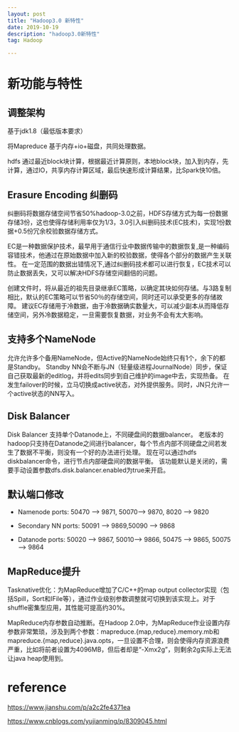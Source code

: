 ```yaml
---
layout: post
title: "Hadoop3.0 新特性"
date: 2019-10-19
description: "hadoop3.0新特性"
tag: Hadoop

---
```



# 新功能与特性

## 调整架构

基于jdk1.8（最低版本要求）

将Mapreduce 基于内存+io+磁盘，共同处理数据。

hdfs 通过最近block块计算，根据最近计算原则，本地block块，加入到内存，先计算，通过IO，共享内存计算区域，最后快速形成计算结果，比Spark快10倍。


## Erasure Encoding 纠删码

纠删码将数据存储空间节省50%hadoop-3.0之前，HDFS存储方式为每一份数据存储3份，这也使得存储利用率仅为1/3，3.0引入纠删码技术(EC技术)，实现1份数据+0.5份冗余校验数据存储方式。

EC是一种数据保护技术，最早用于通信行业中数据传输中的数据恢复,是一种编码容错技术，他通过在原始数据中加入新的校验数据，使得各个部分的数据产生关联性。
在一定范围的数据出错情况下,通过纠删码技术都可以进行恢复，EC技术可以防止数据丢失，又可以解决HDFS存储空间翻倍的问题。

创建文件时，将从最近的祖先目录继承EC策略，以确定其块如何存储。与3路复制相比，默认的EC策略可以节省50％的存储空间，同时还可以承受更多的存储故障。
建议EC存储用于冷数据，由于冷数据确实数量大，可以减少副本从而降低存储空间，另外冷数据稳定，一旦需要恢复数据，对业务不会有太大影响。


## 支持多个NameNode

允许允许多个备用NameNode，但Active的NameNode始终只有1个，余下的都是Standby。 
Standby NN会不断与JN（轻量级进程JournalNode）同步，保证自己获取最新的editlog，并将edits同步到自己维护的image中去，实现热备。
在发生failover的时候，立马切换成active状态，对外提供服务。同时，JN只允许一个active状态的NN写入。


## Disk Balancer

Disk Balancer 支持单个Datanode上，不同硬盘间的数据balancer。
老版本的hadoop只支持在Datanode之间进行balancer，每个节点内部不同硬盘之间若发生了数据不平衡，则没有一个好的办法进行处理。
现在可以通过hdfs diskbalancer命令，进行节点内部硬盘间的数据平衡。
该功能默认是关闭的，需要手动设置参数dfs.disk.balancer.enabled为true来开启。


## 默认端口修改

- Namenode ports: 50470 --> 9871, 50070--> 9870, 8020 --> 9820

- Secondary NN ports: 50091 --> 9869,50090 --> 9868

- Datanode ports: 50020 --> 9867, 50010--> 9866, 50475 --> 9865, 50075 --> 9864


## MapReduce提升

Tasknative优化：为MapReduce增加了C/C++的map output collector实现（包括Spill，Sort和IFile等），通过作业级别参数调整就可切换到该实现上。对于shuffle密集型应用，其性能可提高约30%。

MapReduce内存参数自动推断。在Hadoop 2.0中，为MapReduce作业设置内存参数非常繁琐，涉及到两个参数：mapreduce.{map,reduce}.memory.mb和mapreduce.{map,reduce}.java.opts，一旦设置不合理，则会使得内存资源浪费严重，比如将前者设置为4096MB，但后者却是“-Xmx2g”，则剩余2g实际上无法让java heap使用到。


# reference

https://www.jianshu.com/p/a2c2fe4371ea

https://www.cnblogs.com/yujianming/p/8309045.html


